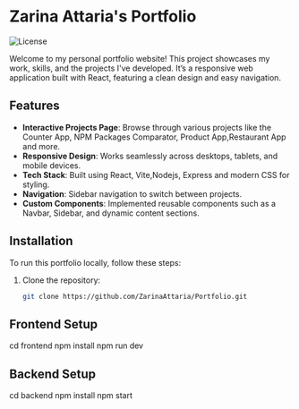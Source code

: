 # Zarina Attaria's Portfolio

![License](https://img.shields.io/github/license/ZarinaAttaria/Portfolio)

Welcome to my personal portfolio website! This project showcases my work, skills, and the projects I've developed. It’s a responsive web application built with React, featuring a clean design and easy navigation.

## Features

- **Interactive Projects Page**: Browse through various projects like the Counter App, NPM Packages Comparator, Product App,Restaurant App and more.
- **Responsive Design**: Works seamlessly across desktops, tablets, and mobile devices.
- **Tech Stack**: Built using React, Vite,Nodejs, Express and modern CSS for styling.
- **Navigation**: Sidebar navigation to switch between projects.
- **Custom Components**: Implemented reusable components such as a Navbar, Sidebar, and dynamic content sections.

## Installation

To run this portfolio locally, follow these steps:

1. Clone the repository:

   ```bash
   git clone https://github.com/ZarinaAttaria/Portfolio.git
   ```

## Frontend Setup

cd frontend
npm install
npm run dev

## Backend Setup

cd backend
npm install
npm start

```

```
